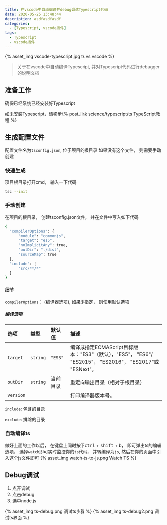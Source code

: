 ```yaml
---
title: 在vscode中自动编译并debug调试Typescript代码
date: 2020-05-25 13:48:44
description: asdfasdfasdf
categories:
  - [Typescript, vscode插件]
tags:
  - Typescript
  - vscode插件
---
```


{% asset_img vscode-typescript.jpg ts vs vscode %}
> 关于在vscode中自动编译Typescript, 并对Typescript代码进行debugger的说明文档

<!-- more -->

## 准备工作
确保已经系统已经安装好Typescript

如未安装Typescript，请移步{% post_link science/typescript/ts TypeScript教程 %}

## 生成配置文件
配置文件名为`tsconfig.json`, 位于项目的根目录
如果没有这个文件， 则需要手动创建
### 快速生成
项目根目录打开cmd， 输入一下代码
```bash
tsc --init
```
### 手动创建
在项目的根目录， 创建tsconfig.json文件， 并在文件中写入如下代码
``` bash
{
  "compilerOptions": {
      "module": "commonjs",
      "target": "es5",
      "noImplicitAny": true,
      "outDir": "./dist",
      "sourceMap": true
  },
  "include": [
      "src/**/*"
  ]
}
```

#### 细节
`compilerOptions`： (编译器选项), 如果未指定， 则使用默认选项

##### 编译选项
|  选项   | 类型  | 默认值 | 描述 |
|  :--  | :----  | :---- | :------ |
| `target`  | `string` | `"ES3"` |	编译成指定ECMAScript目标版本："ES3"（默认），"ES5"， "ES6"/ "ES2015"， "ES2016"， "ES2017"或 "ESNext"。|
| `outDir`  | `string` | 当前目录 |	重定向输出目录（相对于根目录） |
| `version`  | | |	打印编译器版本号。 |

`include`: 包含的目录

`exclude`: 排除的目录

### 自动编译ts
做好上面的工作以后， 在键盘上同时按下<kbd>ctrl</kbd> + <kbd>shift</kbd> + <kbd>b</kbd>， 即可弹出ts的编辑选项， 选择`watch`即可实时监控你的`ts`代码， 并转编译为`js`, 然后在你的页面中引入这个js文件即可
{% asset_img watch-ts-to-js.png Watch TS %}

## Debug调试

1. 点开调试
2. 点击debug
3. 选中node.js

{% asset_img ts-debug.png 调试ts步骤 %}
{% asset_img ts-debug2.png 调试ts界面 %}